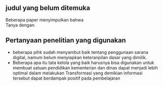 ## judul yang belum ditemuka

Beberapa paper menyimpulkan bahwa  
Tanya dengan. 

## Pertanyaan penelitian yang digunakan 

- beberapa pihk sudah menyambut baik tentang penggunaan sarana digital, namum belum menyiapkan keteranpilan dasar yang dimilik. 
- Beberapa apa itu tata kelola yang baik harusnya bisa digunakan untuk membuat satuan pendidikan kementerian dan dinas dapat menjadi lebih optimal dalam melakukan Transformasi yang demikian informasi tersebut dapat berdampak positif pada pembelajaran 